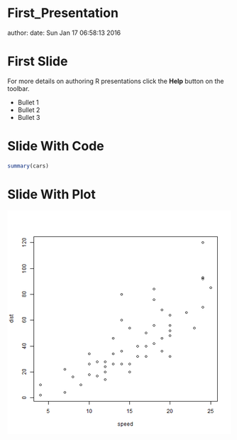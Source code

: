 First_Presentation
========================================================
author: 
date: Sun Jan 17 06:58:13 2016

First Slide
========================================================

For more details on authoring R presentations click the
**Help** button on the toolbar.

- Bullet 1
- Bullet 2
- Bullet 3

Slide With Code
========================================================


```r
summary(cars)
```

Slide With Plot
========================================================

![plot of chunk unnamed-chunk-2](First_Presentation-figure/unnamed-chunk-2-1.png)
